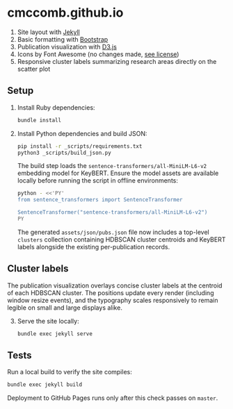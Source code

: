 # cmccomb.github.io

1. Site layout with [Jekyll](https://jekyllrb.com/)
2. Basic formatting with [Bootstrap](https://getbootstrap.com/)
3. Publication visualization with [D3.js](https://d3js.org/)
4. Icons by Font Awesome (no changes made, [see license](https://fontawesome.com/license))
5. Responsive cluster labels summarizing research areas directly on the scatter plot

## Setup

1. Install Ruby dependencies:

   ```bash
   bundle install
   ```

2. Install Python dependencies and build JSON:

   ```bash
   pip install -r _scripts/requirements.txt
   python3 _scripts/build_json.py
   ```

   The build step loads the `sentence-transformers/all-MiniLM-L6-v2` embedding
   model for KeyBERT. Ensure the model assets are available locally before
   running the script in offline environments:

   ```bash
   python - <<'PY'
   from sentence_transformers import SentenceTransformer

   SentenceTransformer("sentence-transformers/all-MiniLM-L6-v2")
   PY
   ```

   The generated `assets/json/pubs.json` file now includes a top-level
   `clusters` collection containing HDBSCAN cluster centroids and KeyBERT labels
   alongside the existing per-publication records.

## Cluster labels

The publication visualization overlays concise cluster labels at the centroid
of each HDBSCAN cluster. The positions update every render (including window
resize events), and the typography scales responsively to remain legible on
small and large displays alike.

3. Serve the site locally:

   ```bash
   bundle exec jekyll serve
   ```

## Tests

Run a local build to verify the site compiles:

```bash
bundle exec jekyll build
```

Deployment to GitHub Pages runs only after this check passes on `master`.
